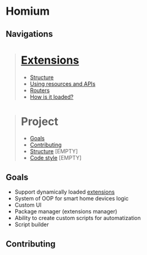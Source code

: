 # Homium

## Navigations

> # [Extensions](docs/extensions/README.md)
>
>* [Structure](docs/extensions/structure.md)
>* [Using resources and APIs](docs/extensions/using-resources-and-apis.md)
>* [Routers](docs/extensions/routers.md)
>* [How is it loaded?](docs/extensions/README.md#how-is-it-loaded)

> # Project
>
> * [Goals](#goals)
> * [Contributing](#contributing)
> * [Structure](docs/project/structure.md) [EMPTY]
> * [Code style](docs/project/code-style.md) [EMPTY]

## Goals

* Support dynamically loaded [extensions](docs/extensions/README.md)
* System of OOP for smart home devices logic
* Custom UI
* Package manager (extensions manager)
* Ability to create custom scripts for automatization
* Script builder

## Contributing
